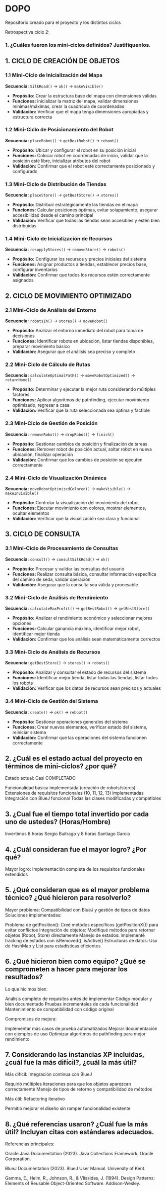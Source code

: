 # DOPO
Repositorio creado para el proyecto y los distintos ciclos


Retrospectiva ciclo 2:
### 1. ¿Cuáles fueron los mini-ciclos definidos? Justifíquenlos.

## 1. CICLO DE CREACIÓN DE OBJETOS

### 1.1 Mini-Ciclo de Inicialización del Mapa
**Secuencia:** `SilkRoad()` → `ok()` → `makeVisible()`
- **Propósito:** Crear la estructura base del mapa con dimensiones válidas
- **Funciones:** Inicializar la matriz del mapa, validar dimensiones mínimas/máximas, crear la cuadrícula de coordenadas
- **Validación:** Verificar que el mapa tenga dimensiones apropiadas y estructura correcta

### 1.2 Mini-Ciclo de Posicionamiento del Robot
**Secuencia:** `placeRobot()` → `getBestRobot()` → `reboot()`
- **Propósito:** Ubicar y configurar el robot en su posición inicial
- **Funciones:** Colocar robot en coordenadas de inicio, validar que la posición esté libre, inicializar atributos del robot
- **Validación:** Confirmar que el robot esté correctamente posicionado y configurado

### 1.3 Mini-Ciclo de Distribución de Tiendas
**Secuencia:** `placeStore()` → `getBestStore()` → `stores()`
- **Propósito:** Distribuir estratégicamente las tiendas en el mapa
- **Funciones:** Calcular posiciones óptimas, evitar solapamiento, asegurar accesibilidad desde el camino principal
- **Validación:** Verificar que todas las tiendas sean accesibles y estén bien distribuidas

### 1.4 Mini-Ciclo de Inicialización de Recursos
**Secuencia:** `resupplyStores()` → `removeStore()` → `robots()`
- **Propósito:** Configurar los recursos y precios iniciales del sistema
- **Funciones:** Asignar productos a tiendas, establecer precios base, configurar inventarios
- **Validación:** Confirmar que todos los recursos estén correctamente asignados

## 2. CICLO DE MOVIMIENTO OPTIMIZADO

### 2.1 Mini-Ciclo de Análisis del Entorno
**Secuencia:** `robotsIn()` → `stores()` → `moveRobot()`
- **Propósito:** Analizar el entorno inmediato del robot para toma de decisiones
- **Funciones:** Identificar robots en ubicación, listar tiendas disponibles, preparar movimiento básico
- **Validación:** Asegurar que el análisis sea preciso y completo

### 2.2 Mini-Ciclo de Cálculo de Rutas
**Secuencia:** `calculateOptimalPath()` → `moveRobotOptimized()` → `returnHome()`
- **Propósito:** Determinar y ejecutar la mejor ruta considerando múltiples factores
- **Funciones:** Aplicar algoritmos de pathfinding, ejecutar movimiento optimizado, regresar a casa
- **Validación:** Verificar que la ruta seleccionada sea óptima y factible

### 2.3 Mini-Ciclo de Gestión de Posición
**Secuencia:** `removeRobot()` → `dropRobot()` → `finish()`
- **Propósito:** Gestionar cambios de posición y finalización de tareas
- **Funciones:** Remover robot de posición actual, soltar robot en nueva ubicación, finalizar operación
- **Validación:** Confirmar que los cambios de posición se ejecuten correctamente

### 2.4 Mini-Ciclo de Visualización Dinámica
**Secuencia:** `moveRobotOptimizedColored()` → `makeVisible()` → `makeInvisible()`
- **Propósito:** Controlar la visualización del movimiento del robot
- **Funciones:** Ejecutar movimiento con colores, mostrar elementos, ocultar elementos
- **Validación:** Verificar que la visualización sea clara y funcional

## 3. CICLO DE CONSULTA

### 3.1 Mini-Ciclo de Procesamiento de Consultas
**Secuencia:** `consult()` → `consultSilkRoad()` → `ok()`
- **Propósito:** Procesar y validar las consultas del usuario
- **Funciones:** Realizar consulta básica, consultar información específica del camino de seda, validar operación
- **Validación:** Asegurar que la consulta sea válida y procesable

### 3.2 Mini-Ciclo de Análisis de Rendimiento
**Secuencia:** `calculateMaxProfit()` → `getBestRobot()` → `getBestStore()`
- **Propósito:** Analizar el rendimiento económico y seleccionar mejores opciones
- **Funciones:** Calcular ganancia máxima, identificar mejor robot, identificar mejor tienda
- **Validación:** Confirmar que los análisis sean matemáticamente correctos

### 3.3 Mini-Ciclo de Análisis de Recursos
**Secuencia:** `getBestStore()` → `stores()` → `robots()`
- **Propósito:** Analizar y consultar el estado de recursos del sistema
- **Funciones:** Identificar mejor tienda, listar todas las tiendas, listar todos los robots
- **Validación:** Verificar que los datos de recursos sean precisos y actuales

### 3.4 Mini-Ciclo de Gestión del Sistema
**Secuencia:** `create()` → `ok()` → `reboot()`
- **Propósito:** Gestionar operaciones generales del sistema
- **Funciones:** Crear nuevos elementos, verificar estado del sistema, reiniciar sistema
- **Validación:** Confirmar que las operaciones del sistema funcionen correctamente

## 2. ¿Cuál es el estado actual del proyecto en términos de mini-ciclos? ¿por qué?
Estado actual: Casi COMPLETADO

Funcionalidad básica implementada (creación de robots/stores)
Extensiones de requisitos funcionales (10, 11, 12, 13) implementadas
Integración con BlueJ funcional
Todas las clases modificadas y compatibles

## 3. ¿Cual fue el tiempo total invertido por cada uno de ustedes? (Horas/Hombre)

Invertimos 8 horas Sergio Buitrago y 8 horas Santiago Garcia

## 4. ¿Cuál consideran fue el mayor logro? ¿Por qué?

Mayor logro: Implementación completa de los requisitos funcionales extendidos

## 5. ¿Qué consideran que es el mayor problema técnico? ¿Qué hicieron para resolverlo?
Mayor problema: Compatibilidad con BlueJ y gestión de tipos de datos
Soluciones implementadas:

Problema de getPosition(): Creé métodos específicos (getPositionX()) para evitar conflictos
Integración de objetos: Modifiqué métodos para retornar objetos (Robot, Store) directamente
Manejo de estados: Implementé tracking de estados con isRemoved(), isActive()
Estructuras de datos: Uso de HashMap y List para estadísticas eficientes

## 6. ¿Qué hicieron bien como equipo? ¿Qué se comprometen a hacer para mejorar los resultados?
Lo que hicimos bien:

Análisis completo de requisitos antes de implementar
Código modular y bien documentado
Pruebas incrementales de cada funcionalidad
Mantenimiento de compatibilidad con código original

Compromisos de mejora:

Implementar más casos de prueba automatizados
Mejorar documentación con ejemplos de uso
Optimizar algoritmos de pathfinding para mejor rendimiento

## 7. Considerando las instancias XP incluidas, ¿cuál fue la más difícil?, ¿cuál la más útil?
Más difícil: Integración continua con BlueJ

Requirió múltiples iteraciones para que los objetos aparezcan correctamente
Manejo de tipos de retorno y compatibilidad de métodos

Más útil: Refactoring iterativo

Permitió mejorar el diseño sin romper funcionalidad existente

## 8. ¿Qué referencias usaron? ¿Cuál fue la más útil? Incluyan citas con estándares adecuados.
Referencias principales:

Oracle Java Documentation (2023). Java Collections Framework. Oracle Corporation.

BlueJ Documentation (2023). BlueJ User Manual. University of Kent.

Gamma, E., Helm, R., Johnson, R., & Vlissides, J. (1994). Design Patterns: Elements of Reusable Object-Oriented Software. Addison-Wesley.
